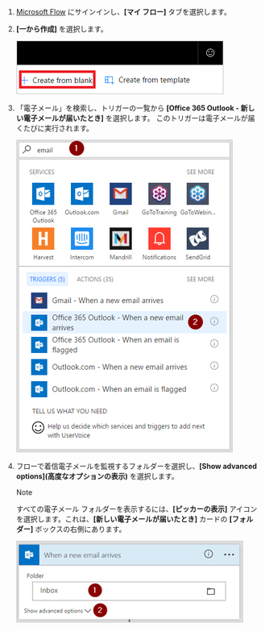 1. [Microsoft Flow](https://flow.microsoft.com) にサインインし、**[マイ フロー]** タブを選択します。
2. **[一から作成]** を選択します。
   
    ![空のフロー](media/email-triggers/email-triggers-create-blank.png)
3. 「電子メール」を検索し、トリガーの一覧から **[Office 365 Outlook - 新しい電子メールが届いたとき]** を選択します。 このトリガーは電子メールが届くたびに実行されます。
   
    ![電子メール トリガー](media/email-triggers/email-triggers-1.png)
4. フローで着信電子メールを監視するフォルダーを選択し、**[Show advanced options]\(高度なオプションの表示)** を選択します。
   
     >[!NOTE]
     > すべての電子メール フォルダーを表示するには、**[ピッカーの表示]** アイコンを選択します。これは、**[新しい電子メールが届いたとき]** カードの **[フォルダー]** ボックスの右側にあります。
   
    ![フォルダーのプロパティ](media/email-triggers/email-triggers-subject-folder.png)


